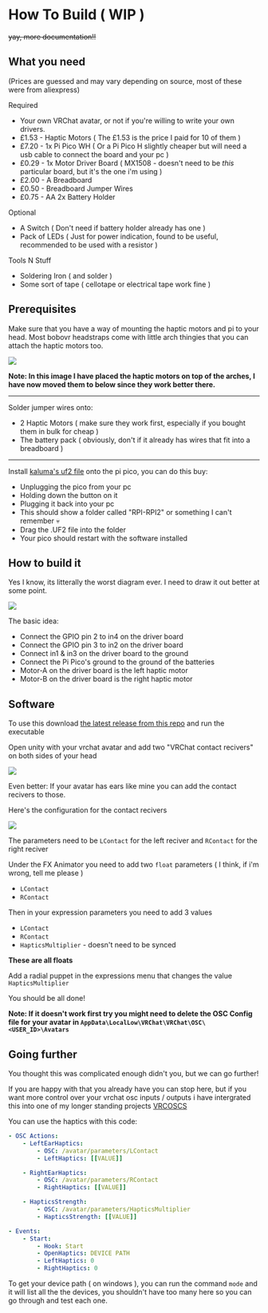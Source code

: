 # How To Build ( WIP )

~~yay, more documentation!!~~

## What you need

(Prices are guessed and may vary depending on source, most of these were from aliexpress)

Required
- Your own VRChat avatar, or not if you're willing to write your own drivers.
- £1.53 - Haptic Motors ( The £1.53 is the price I paid for 10 of them )
- £7.20 - 1x Pi Pico WH ( Or a Pi Pico H slightly cheaper but will need a usb cable to connect the board and your pc )
- £0.29 - 1x Motor Driver Board ( MX1508 - doesn't need to be *this* particular board, but it's the one i'm using )
- £2.00 - A Breadboard
- £0.50 - Breadboard Jumper Wires
- £0.75 - AA 2x Battery Holder

Optional
- A Switch  ( Don't need if battery holder already has one )
- Pack of LEDs ( Just for power indication, found to be useful, recommended to be used with a resistor )

Tools N Stuff
- Soldering Iron ( and solder )
- Some sort of tape ( cellotape or electrical tape work fine )

## Prerequisites

Make sure that you have a way of mounting the haptic motors and pi to your head. Most bobovr headstraps come with little arch thingies that you can attach the haptic motors too.

![](https://i.phazed.xyz/bQgO4aNqQ9VGV.png)

**Note: In this image I have placed the haptic motors on top of the arches, I have now moved them to below since they work better there.**

<hr />

Solder jumper wires onto:
- 2 Haptic Motors ( make sure they work first, especially if you bought them in bulk for cheap )
- The battery pack ( obviously, don't if it already has wires that fit into a breadboard )

<hr />

Install [kaluma's uf2 file](https://kalumajs.org/download/) onto the pi pico, you can do this buy:
- Unplugging the pico from your pc
- Holding down the button on it
- Plugging it back into your pc
- This should show a folder called "RPI-RPI2" or something I can't remember 💀
- Drag the .UF2 file into the folder
- Your pico should restart with the software installed

## How to build it

Yes I know, its litterally the worst diagram ever. I need to draw it out better at some point.

![](https://i.phazed.xyz/IqwOtd3hNZlwt.png)

The basic idea:
- Connect the GPIO pin 2 to in4 on the driver board
- Connect the GPIO pin 3 to in2 on the driver board
- Connect in1 & in3 on the driver board to the ground
- Connect the Pi Pico's ground to the ground of the batteries
- Motor-A on the driver board is the left haptic motor
- Motor-B on the driver board is the right haptic motor

## Software

To use this download [the latest release from this repo](https://github.com/phaze-the-dumb/headhaptics-gui/releases/latest) and run the executable

Open unity with your vrchat avatar and add two "VRChat contact recivers" on both sides of your head

![](https://i.phazed.xyz/r9yhY77FL6T8M.png)

Even better: If your avatar has ears like mine you can add the contact recivers to those.

Here's the configuration for the contact recivers

![](https://i.phazed.xyz/PB*0GrJXrbpy4.png)

The parameters need to be `LContact` for the left reciver and `RContact` for the right reciver

Under the FX Animator you need to add two `float` parameters ( I think, if i'm wrong, tell me please )

- `LContact`
- `RContact`

Then in your expression parameters you need to add 3 values

- `LContact`
- `RContact`
- `HapticsMultiplier` - doesn't need to be synced

**These are all floats**

Add a radial puppet in the expressions menu that changes the value `HapticsMultiplier`

You should be all done!

**Note: If it doesn't work first try you might need to delete the OSC Config file for your avatar in `AppData\LocalLow\VRChat\VRChat\OSC\<USER_ID>\Avatars`**

## Going further

You thought this was complicated enough didn't you, but we can go further!

If you are happy with that you already have you can stop here, but if you want more control over your vrchat osc inputs / outputs i have intergrated this into one of my longer standing projects [VRCOSCS](https://github.com/phaze-the-dumb/VRCOSCS)

You can use the haptics with this code:

```yml
- OSC Actions:
    - LeftEarHaptics:
        - OSC: /avatar/parameters/LContact
        - LeftHaptics: [[VALUE]]

    - RightEarHaptics:
        - OSC: /avatar/parameters/RContact
        - RightHaptics: [[VALUE]]

    - HapticsStrength:
        - OSC: /avatar/parameters/HapticsMultiplier
        - HapticsStrength: [[VALUE]]

- Events:
    - Start:
        - Hook: Start
        - OpenHaptics: DEVICE PATH
        - LeftHaptics: 0
        - RightHaptics: 0
```

To get your device path ( on windows ), you can run the command `mode` and it will list all the the devices, you shouldn't have too many here so you can go through and test each one.
